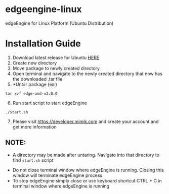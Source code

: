 # edgeengine-linux
edgeEngine for Linux Platform (Ubuntu Distribution)

# Installation Guide
1. Download latest release for Ubuntu [HERE](https://github.com/edgeEngine/edgeengine-linux/releases)
2. Create new directory
3. Move package to newly created directory 
4. Open terminal and navigate to the newly created directory that now has the downloaded .tar file
5. *Untar package (ex:)
```
tar xvf edge-amd-v3.0.0
```
6. Run start script to start edgeEngine
```
./start.sh
```
7. Please visit https://developer.mimik.com and create your account and get more information

## NOTE:
* A directory may be made after untaring. Navigate into that directory to find `start.sh` script 
- Do not close terminal window where edgeEngine is running. Closing this window will terminate edgeEngine process
- To stop edgeEngine simply close or use keyboard shortcut CTRL + C in terminal window where edgeEngine is running
